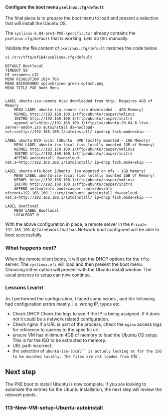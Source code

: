 #### Configure the boot menu `pxelinux.cfg/default`
The final piece is to prepare the boot menu to load and present a selection that will install the Ubuntu OS.

The `syslinux-6.04-pre1-PXE-specific.tar` already contains the `pxelinux.cfg/default` that is working. Lets do this manually.

Validate the file content of `pxelinux.cfg/default` matches the code below.
```
vi /srv/tftp/efi64/pxelinux.cfg/default

DEFAULT Bootlocal
TIMEOUT 50
UI vesamenu.c32
MENU RESOLUTION 1024 768
MENU BACKGROUND splash/pine-green-splash.png
MENU TITLE PXE Boot Menu


LABEL ubuntu-iso-remote #iso downloaded from http. Requires 4GB of Memory
    MENU LABEL ubuntu-iso-remote (iso downloaded - 4GB Memory)
    KERNEL http://192.168.100.1/tftp/ubuntu/casper/vmlinuz
    INITRD http://192.168.100.1/tftp/ubuntu/casper/initrd
    append url=http://192.168.100.1/tftp/iso/ubuntu-20.04.6-live-server-amd64.iso autoinstall ds=nocloud-net;s=http://192.168.100.1/autoinstall/ ip=dhcp fsck.mode=skip ---

LABEL ubuntu-DVD-local (Ubuntu  DVD locally mounted - 1GB Memory)
    MENU LABEL ubuntu-iso-local (iso locally mounted 1GB of Memory)
    KERNEL http://192.168.100.1/tftp/ubuntu/casper/vmlinuz
    INITRD http://192.168.100.1/tftp/ubuntu/casper/initrd
    APPEND autoinstall ds=nocloud-net;s=http://192.168.100.1/autoinstall/ ip=dhcp fsck.mode=skip ---

LABEL ubuntu-nfs-boot (Ubuntu  iso mounted on nfs - 1GB Memory)
    MENU LABEL ubuntu-iso-local (iso locally mounted 1GB of Memory)
    KERNEL http://192.168.100.1/tftp/ubuntu/casper/vmlinuz
    INITRD http://192.168.100.1/tftp/ubuntu/casper/initrd
    APPEND netboot=nfs boot=casper root=/dev/nfs nfsroot=192.168.100.1:/srv/isoubuntu autoinstall ds=nocloud-net;s=http://192.168.100.1/autoinstall/ ip=dhcp fsck.mode=skip ---

LABEL Bootlocal
	MENU LABEL Bootlocal 
	LOCALBOOT 0

```
With the above configuration in place, a remote server in the `Private 192.168.100.0/24` network that has Network boot configured will be able to boot successfully. 

### What happens next?
When the remote client boots, it will get the DHCP options for the `tftp` server. The `syslinux.efi` will load and then present the boot menu. Choosing either option will present with the Ubuntu install window. The usual process to setup can now continue.

### Lessons Learnt

 As I performed the configuration, I faced some issues , and the following had configuration errors mostly. i.e. wrong IP, typos etc.
 - Check DHCP 
 Check the logs to see if the IP is being assigned. If it does not it could be a network related configuration.
 - Check nginx
 If a URL is part of the process, check the `nginx` access logs for reference to queries to the specific url.
 - ensure VM has minimum 4GB of memory to load the Ubuntu OS setup. This is for the ISO to be extracted to memory.
- URL path incorrect.
- the selection of `ubuntu-iso-local`` is actualy looking at for the ISO to be mounted locally. The files are not loaded from `nfs`. 

## Next step

The PXE boot to install Ubuntu is now complete. 
If you are looking to automate the entries for the Ubuntu installation, the next step will review the relevant points.

### 113-New-VM-setup-Ubuntu-autoinstall
